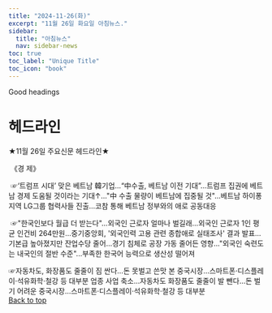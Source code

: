 ```yaml
---
title: "2024-11-26(화)"
excerpt: "11월 26일 화요일 아침뉴스."
sidebar:
  title: "아침뉴스"
  nav: sidebar-news
toc: true
toc_label: "Unique Title"
toc_icon: "book"
---
```


Good headings

# 헤드라인
★11월 26일 주요신문 헤드라인★

​
《경  제》

​
☞‘트럼프 시대’ 맞은 베트남 韓기업…“中수출, 베트남 이전 기대”...트럼프 집권에 베트남 경제 도움될 것이라는 기대↑..."中 수출 물량이 베트남에 집중될 것"...베트남 하이퐁 지역 LG그룹 협력사들 진출…코참 통해 베트남 정부와의 애로 공동대응

​
☞"한국인보다 월급 더 받는다"…외국인 근로자 얼마나 벌길래...외국인 근로자 1인 평균 인건비 264만원...중기중앙회, '외국인력 고용 관련 종합애로 실태조사' 결과 발표...기본급 높아졌지만 잔업수당 줄어...경기 침체로 공장 가동 줄어든 영향..."외국인 숙련도는 내국인의 절반 수준"...부족한 한국어 능력으로 생산성 떨어져


☞자동차도, 화장품도 줄줄이 짐 싼다…돈 못벌고 쓴맛 본 중국시장...스마트폰·디스플레이·석유화학·철강 등 대부분 업종 사업 축소...자동차도 화장품도 줄줄이 발 뺀다…돈 벌기 어려운 중국시장...스마트폰·디스플레이·석유화학·철강 등 대부분
<br>
<a href="#" class="btn btn--success">Back to top</a>
<br>
